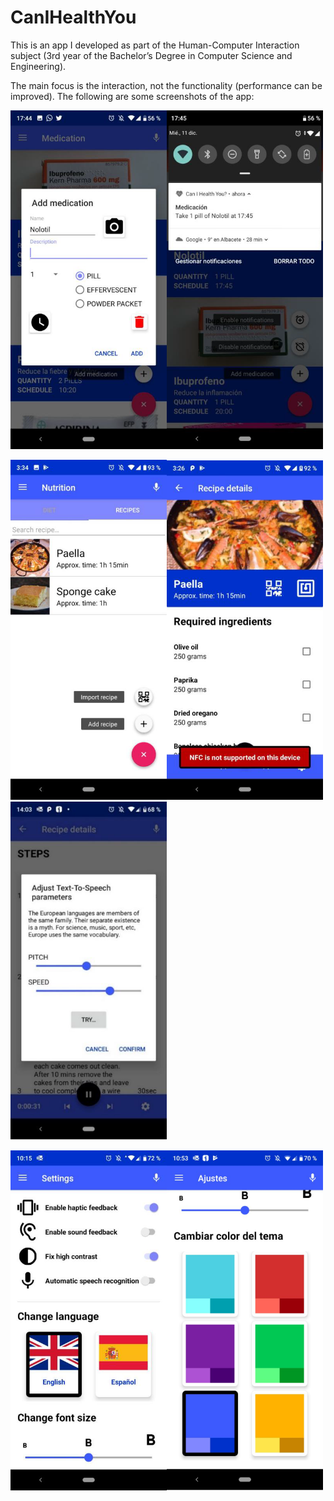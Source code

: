 # CanIHealthYou

This is an app I developed as part of the Human-Computer Interaction subject (3rd year of the Bachelor’s Degree in Computer Science and Engineering).

The main focus is the interaction, not the functionality (performance can be improved). The following are some screenshots of the app:

<img src="https://github.com/damogad/CanIHealthYou/blob/master/app_screenshots/medication_1.png?raw=true" width=250><img src="https://github.com/damogad/CanIHealthYou/blob/master/app_screenshots/medication_2.png?raw=true" width=250>

<img src="https://github.com/damogad/CanIHealthYou/blob/master/app_screenshots/nutrition_1.png?raw=true" width=250><img src="https://github.com/damogad/CanIHealthYou/blob/master/app_screenshots/nutrition_2.png?raw=true" width=250><img src="https://github.com/damogad/CanIHealthYou/blob/master/app_screenshots/nutrition_3.png?raw=true" width=250>

<img src="https://github.com/damogad/CanIHealthYou/blob/master/app_screenshots/settings_1.png?raw=true" width=250><img src="https://github.com/damogad/CanIHealthYou/blob/master/app_screenshots/settings_2.png?raw=true" width=250>
